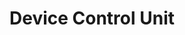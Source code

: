 ---
layout: pid
title: Device Control Unit
owner: goenninger-bt
license: MIT
site: https://github.com/goenningerbt/t3010a-dcu
source: https://github.com/goenningerbt/t3010a-dcu
---